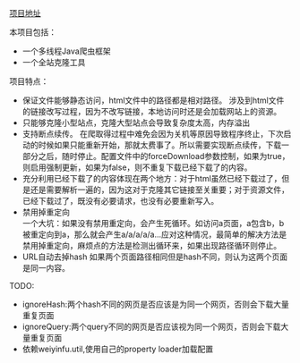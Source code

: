 [项目地址](https://github.com/weiyinfu/easycrawl)

本项目包括：
* 一个多线程Java爬虫框架
* 一个全站克隆工具

项目特点：
* 保证文件能够静态访问，html文件中的路径都是相对路径。
涉及到html文件的链接改写过程，因为不改写链接，本地访问时还是会加载网站上的资源。
* 只能够克隆小型站点，克隆大型站点会导致复杂度太高，内存溢出
* 支持断点续传。
在爬取得过程中难免会因为关机等原因导致程序终止，下次启动的时候如果只能重新开始，那就太费事了。所以需要实现断点续传，下载一部分之后，随时停止。配置文件中的forceDownload参数控制，如果为true，则启用强制更新，如果为false，则不重复下载已经下载了的内容。
* 充分利用已经下载了的内容体现在两个地方：对于html虽然已经下载过了，但是还是需要解析一遍的，因为这对于克隆其它链接至关重要；对于资源文件，已经下载过了，既没有必要请求，也没有必要重新写入。
* 禁用掉重定向  
一个大坑：如果没有禁用重定向，会产生死循环。如访问a页面，a包含b，b被重定向到a，那么就会产生a/a/a/a/a...应对这种情况，最简单的解决方法是禁用掉重定向，麻烦点的方法是检测出循环来，如果出现路径循环则停止。
* URL自动去掉hash
如果两个页面路径相同但是hash不同，则认为这两个页面是同一内容。

TODO:
* ignoreHash:两个hash不同的网页是否应该是为同一个网页，否则会下载大量重复页面
* ignoreQuery:两个query不同的网页是否应该视为同一个网页，否则会下载大量重复页面
* 依赖weiyinfu.util,使用自己的property loader加载配置